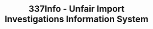 ---
layout: default
bigquery: https://console.cloud.google.com/bigquery?p=patents-public-data&d=usitc_investigations&page=dataset&project=sheets-management-319211
citation: US International Trade Commission 337Info Unfair Import Investigations Information
  System
contributors: US International Trade Comission
cost: None
description: US International Trade Commission 337Info Unfair Import Investigations
  Information System contains data on investigations done under Section 337. Section
  337 declares the infringement of certain statutory intellectual property rights
  and other forms of unfair competition in import trade to be unlawful practices.
  Most Section 337 investigations involve allegations of patent or registered trademark
  infringement.
documentation: FAQ and tutorial available on the site
last_edit: Mon, 04 Apr 2022 19:10:40 GMT
location: https://pubapps2.usitc.gov/337external/
maintained_by: US International Trade Comission
schema_fields: '[''reportingRequirements'', ''dateCreated'', ''scheduledEndDateEvidHear'',
  ''finalDetNoViolation'', ''finalIdOnViolationDue'', ''investigationNo'', ''dateComplaintFiled'',
  ''docketNo'', ''invUnfairAct'', ''patentNumber'', ''finalIdOnViolationIssue'', ''currentStatus'',
  ''dateOfPublicationFrNotice'', ''id'', ''trademarkNumbers'', ''teoIdIssueDate'',
  ''complainant'', ''publication_number'', ''respondent'', ''currentActiveALJ'', ''cafcAppeals'',
  ''scheduledStartDateEvidHear'', ''copyrightNumbers'', ''title'', ''finalDetViolation'',
  ''teoReliefGranted'', ''patentNumbers'', ''ouiiParticipation'', ''targetDate'',
  ''actualStartDateEvidHear'', ''markmanHearing'', ''startDateMarkmanHearing'', ''teoProceedingInvolved'',
  ''lastUpdated'', ''aljAssigned'', ''investigationTermDate'', ''internalRemand'',
  ''endDateMarkmanHearing'', ''actualEndDateEvidHear'', ''issueDateOtherNonFinal'',
  ''investigationType'', ''ouiiAttorney'', ''teoIdDueDate'', ''gcAttorney'', ''htsNumbers'']'
shortname: unfair_import_investigations
tags:
- import
- legal
- trade
timeframe: 2008-2021 (prior to 2008 downloadable as a JSON file)
title: 337Info - Unfair Import Investigations Information System
uuid: 2721f5ec-e599-4890-9265-9706719fc71e
---